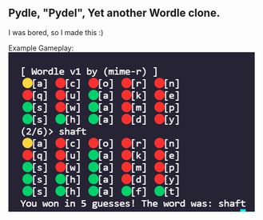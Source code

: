 ## Pydle, "Pydel", Yet another Wordle clone.

I was bored, so I made this :)

Example Gameplay:
![Pydle](assets/pydle.png)